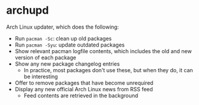 # archupd

Arch Linux updater, which does the following:

- Run `pacman -Sc`: clean up old packages
- Run `pacman -Syu`: update outdated packages
- Show relevant pacman logfile contents, which includes the old and new
  version of each package
- Show any new package changelog entries
  - In practice, most packages don't use these, but when they do, it can be interesting
- Offer to remove packages that have become unrequired
- Display any new official Arch Linux news from RSS feed
  - Feed contents are retrieved in the background
